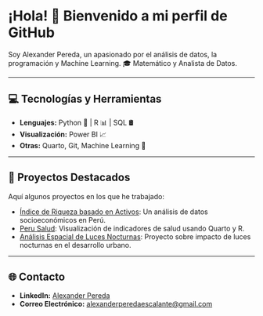 
# ¡Hola! 👋 Bienvenido a mi perfil de GitHub

Soy Alexander Pereda, un apasionado por el análisis de datos, la programación y Machine Learning. 🎓 Matemático y Analista de Datos.  

---

## 💻 Tecnologías y Herramientas  
- **Lenguajes:** Python 🐍 | R 📊 | SQL 🛢️  
- **Visualización:** Power BI 📈 
- **Otras:** Quarto, Git, Machine Learning 🤖  

---

## 🚀 Proyectos Destacados  
Aquí algunos proyectos en los que he trabajado:  
- [Índice de Riqueza basado en Activos](https://github.com/tu_usuario/proyecto-riqueza): Un análisis de datos socioeconómicos en Perú.  
- [Peru Salud]([https://github.com/tu_usuario/peru-salud](https://alexanderpereda.github.io/enaho-23-400-salud/main.html)): Visualización de indicadores de salud usando Quarto y R.  
- [Análisis Espacial de Luces Nocturnas](https://github.com/tu_usuario/luces-nocturnas): Proyecto sobre impacto de luces nocturnas en el desarrollo urbano.  


---

## 🌐 Contacto  
- **LinkedIn:** [Alexander Pereda]([https://linkedin.com/in/tu_usuario](https://www.linkedin.com/in/axel-alexander-pereda-escalante/))  
- **Correo Electrónico:** alexanderperedaescalante@gmail.com  

